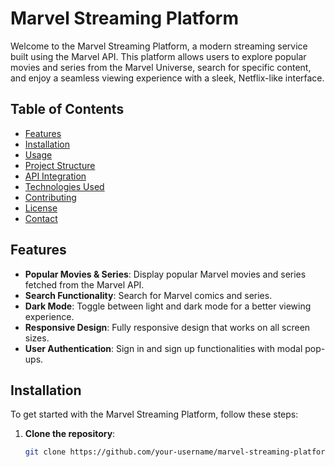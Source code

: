 # Marvel Streaming Platform

Welcome to the Marvel Streaming Platform, a modern streaming service built using the Marvel API. This platform allows users to explore popular movies and series from the Marvel Universe, search for specific content, and enjoy a seamless viewing experience with a sleek, Netflix-like interface.

## Table of Contents

- [Features](#features)
- [Installation](#installation)
- [Usage](#usage)
- [Project Structure](#project-structure)
- [API Integration](#api-integration)
- [Technologies Used](#technologies-used)
- [Contributing](#contributing)
- [License](#license)
- [Contact](#contact)

## Features

- **Popular Movies & Series**: Display popular Marvel movies and series fetched from the Marvel API.
- **Search Functionality**: Search for Marvel comics and series.
- **Dark Mode**: Toggle between light and dark mode for a better viewing experience.
- **Responsive Design**: Fully responsive design that works on all screen sizes.
- **User Authentication**: Sign in and sign up functionalities with modal pop-ups.

## Installation

To get started with the Marvel Streaming Platform, follow these steps:

1. **Clone the repository**:

   ```bash
   git clone https://github.com/your-username/marvel-streaming-platform.git
